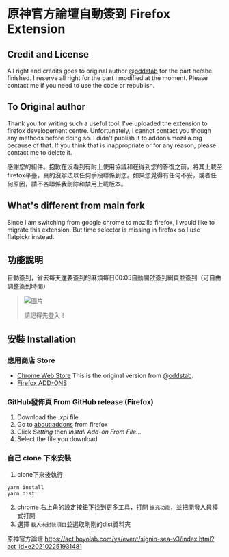 # 原神官方論壇自動簽到 Firefox Extension

## Credit and License

All right and credits goes to original author @[oddstab](https://github.com/JackyHe398/genshin-impact-auto-sign/commits?author=oddstab) for the part he/she finished. I reserve all right for the part i modified at the moment. Please contact me if you need to use the code or republish.

## To Original author

Thank you for writing such a useful tool. I've uploaded the extension to firefox developement centre. Unfortunately, I cannot contact you though any methods before doing so. I didn't publish it to addons.mozilla.org because of that. If you think that is inappropriate or for any reason, please contact me to delete it.

感謝您的組件。抱歉在沒看到有附上使用協議和在得到您的答復之前，將其上載至firefox平臺，真的沒辦法以任何手段聯係到您。如果您覺得有任何不妥，或者任何原因，請不吝聯係我刪除和禁用上載版本。

## What's different from main fork

Since I am switching from google chrome to mozilla firefox, I would like to migrate this extension. But time selector is missing in firefox so I use flatpickr instead.

## 功能說明

自動簽到，省去每天還要簽到的麻煩每日00:05自動開啟簽到網頁並簽到（可自由調整簽到時間）

> ![圖片](https://github.com/user-attachments/assets/7dba2f6e-68db-4fbe-849f-f4cf6c18aa39)
>
> 請記得先登入！

## 安裝 Installation

### 應用商店 Store

- [Chrome Web Store](https://chrome.google.com/webstore/detail/ddncbaijlknflhdcijpdblfapjgfnohb?authuser=0&hl=zh-TW) This is the original version from @[oddstab](https://github.com/JackyHe398/genshin-impact-auto-sign/commits?author=oddstab).
- [Firefox ADD-ONS](https://addons.mozilla.org/en-US/firefox/addon/genshin-impact-auto-sign/)

### GitHub發佈頁 From GitHub release (Firefox)

1. Download the *.xpi* file
2. Go to [about:addons](about:addons) from firefox
3. Click *Setting* then *Install Add-on From File...*
4. Select the file you download

### 自己 clone 下來安裝

1. clone下來後執行

```
yarn install
yarn dist
```

2. chrome 右上角的設定按鈕下找到更多工具，打開 `擴充功能`，並把開發人員模式打開
3. 選擇 `載入未封裝項目`並選取剛剛的dist資料夾

原神官方論壇 https://act.hoyolab.com/ys/event/signin-sea-v3/index.html?act_id=e202102251931481
